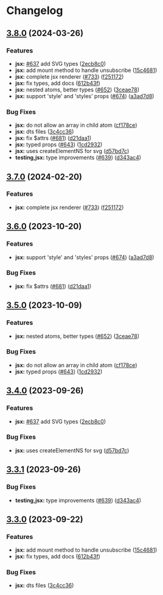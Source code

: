 # Changelog

## [3.8.0](https://github.com/kirademiurge/reatom/compare/jsx-v3.7.0...jsx-v3.8.0) (2024-03-26)


### Features

* **jsx:** [#637](https://github.com/kirademiurge/reatom/issues/637) add SVG types ([2ecb8c0](https://github.com/kirademiurge/reatom/commit/2ecb8c0b3605032741ce7fe57f3f657452622bc0))
* **jsx:** add mount method to handle unsubscribe ([15c4681](https://github.com/kirademiurge/reatom/commit/15c46813eb96e6254bc769afda2e442d47ad8ad4))
* **jsx:** complete jsx renderer ([#733](https://github.com/kirademiurge/reatom/issues/733)) ([f251172](https://github.com/kirademiurge/reatom/commit/f251172ead5a386ec95e145ccc12845b428d93da))
* **jsx:** fix types, add docs ([612b43f](https://github.com/kirademiurge/reatom/commit/612b43fa4114f66c96fb618ad4b01c67b6143408))
* **jsx:** nested atoms, better types ([#652](https://github.com/kirademiurge/reatom/issues/652)) ([3ceae78](https://github.com/kirademiurge/reatom/commit/3ceae788da52ff40a561ce5b2fc5371475fb7d7c))
* **jsx:** support 'style' and 'styles' props ([#674](https://github.com/kirademiurge/reatom/issues/674)) ([a3ad7d8](https://github.com/kirademiurge/reatom/commit/a3ad7d8a5407635b876869ba5b9ab097a0f6835e))


### Bug Fixes

* **jsx:** do not allow an array in child atom ([cf178ce](https://github.com/kirademiurge/reatom/commit/cf178ceb951fad577ef0aad86c54d4effcb28391))
* **jsx:** dts files ([3c4cc36](https://github.com/kirademiurge/reatom/commit/3c4cc36b64ddc32936521faf7491ab063b905f32))
* **jsx:** fix $attrs ([#681](https://github.com/kirademiurge/reatom/issues/681)) ([d21daa1](https://github.com/kirademiurge/reatom/commit/d21daa1fed6f26d61afccb6d546773f866ffcf84))
* **jsx:** typed props ([#643](https://github.com/kirademiurge/reatom/issues/643)) ([1cd2932](https://github.com/kirademiurge/reatom/commit/1cd29325cf686baa9fd2668f282b3020b2512ad6))
* **jsx:** uses createElementNS for svg ([d57bd7c](https://github.com/kirademiurge/reatom/commit/d57bd7c42e00ff5bdeb3d810061de0fb3b66ade8))
* **testing,jsx:** type improvements ([#639](https://github.com/kirademiurge/reatom/issues/639)) ([d343ac4](https://github.com/kirademiurge/reatom/commit/d343ac4f9549258851235a60e6ef01c24bc2084e))

## [3.7.0](https://github.com/artalar/reatom/compare/jsx-v3.6.0...jsx-v3.7.0) (2024-02-20)


### Features

* **jsx:** complete jsx renderer ([#733](https://github.com/artalar/reatom/issues/733)) ([f251172](https://github.com/artalar/reatom/commit/f251172ead5a386ec95e145ccc12845b428d93da))

## [3.6.0](https://github.com/artalar/reatom/compare/jsx-v3.5.0...jsx-v3.6.0) (2023-10-20)


### Features

* **jsx:** support 'style' and 'styles' props ([#674](https://github.com/artalar/reatom/issues/674)) ([a3ad7d8](https://github.com/artalar/reatom/commit/a3ad7d8a5407635b876869ba5b9ab097a0f6835e))


### Bug Fixes

* **jsx:** fix $attrs ([#681](https://github.com/artalar/reatom/issues/681)) ([d21daa1](https://github.com/artalar/reatom/commit/d21daa1fed6f26d61afccb6d546773f866ffcf84))

## [3.5.0](https://github.com/artalar/reatom/compare/jsx-v3.4.0...jsx-v3.5.0) (2023-10-09)


### Features

* **jsx:** nested atoms, better types ([#652](https://github.com/artalar/reatom/issues/652)) ([3ceae78](https://github.com/artalar/reatom/commit/3ceae788da52ff40a561ce5b2fc5371475fb7d7c))


### Bug Fixes

* **jsx:** do not allow an array in child atom ([cf178ce](https://github.com/artalar/reatom/commit/cf178ceb951fad577ef0aad86c54d4effcb28391))
* **jsx:** typed props ([#643](https://github.com/artalar/reatom/issues/643)) ([1cd2932](https://github.com/artalar/reatom/commit/1cd29325cf686baa9fd2668f282b3020b2512ad6))

## [3.4.0](https://github.com/artalar/reatom/compare/jsx-v3.3.1...jsx-v3.4.0) (2023-09-26)


### Features

* **jsx:** [#637](https://github.com/artalar/reatom/issues/637) add SVG types ([2ecb8c0](https://github.com/artalar/reatom/commit/2ecb8c0b3605032741ce7fe57f3f657452622bc0))


### Bug Fixes

* **jsx:** uses createElementNS for svg ([d57bd7c](https://github.com/artalar/reatom/commit/d57bd7c42e00ff5bdeb3d810061de0fb3b66ade8))

## [3.3.1](https://github.com/artalar/reatom/compare/jsx-v3.3.0...jsx-v3.3.1) (2023-09-26)


### Bug Fixes

* **testing,jsx:** type improvements ([#639](https://github.com/artalar/reatom/issues/639)) ([d343ac4](https://github.com/artalar/reatom/commit/d343ac4f9549258851235a60e6ef01c24bc2084e))

## [3.3.0](https://github.com/artalar/reatom/compare/jsx-v3.2.0...jsx-v3.3.0) (2023-09-22)


### Features

* **jsx:** add mount method to handle unsubscribe ([15c4681](https://github.com/artalar/reatom/commit/15c46813eb96e6254bc769afda2e442d47ad8ad4))
* **jsx:** fix types, add docs ([612b43f](https://github.com/artalar/reatom/commit/612b43fa4114f66c96fb618ad4b01c67b6143408))


### Bug Fixes

* **jsx:** dts files ([3c4cc36](https://github.com/artalar/reatom/commit/3c4cc36b64ddc32936521faf7491ab063b905f32))
